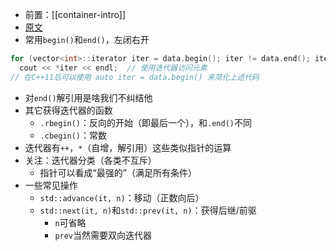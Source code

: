 - 前置：[[container-intro]]
- [原文](https://oi-wiki.org/lang/csl/iterator/)
- 常用`begin()`和`end()`，左闭右开
```cpp
for (vector<int>::iterator iter = data.begin(); iter != data.end(); iter++)
  cout << *iter << endl;  // 使用迭代器访问元素
// 在C++11后可以使用 auto iter = data.begin() 来简化上述代码
```
- 对`end()`解引用是啥我们不纠结他
- 其它获得迭代器的函数
  - `.rbegin()`：反向的开始（即最后一个），和`.end()`不同
  - `.cbegin()`：常数
- 迭代器有`++`，`*`（自增，解引用）这些类似指针的运算
- 关注：迭代器分类（各类不互斥）
  - 指针可以看成“最强的”（满足所有条件）
- 一些常见操作
  - `std::advance(it, n)`：移动（正数向后）
  - `std::next(it, n)`和`std::prev(it, n)`：获得后继/前驱
    - `n`可省略
    - `prev`当然需要双向迭代器